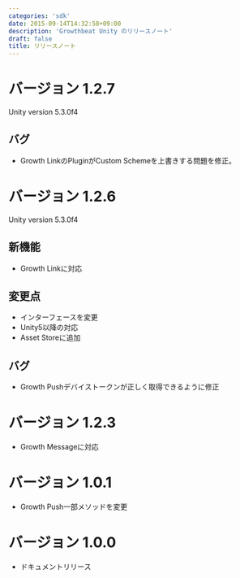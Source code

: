 ```yaml
---
categories: 'sdk'
date: 2015-09-14T14:32:58+09:00
description: 'Growthbeat Unity のリリースノート'
draft: false
title: リリースノート
---
```


# バージョン 1.2.7

Unity version 5.3.0f4

## バグ

- Growth LinkのPluginがCustom Schemeを上書きする問題を修正。


# バージョン 1.2.6

Unity version 5.3.0f4

## 新機能

- Growth Linkに対応

## 変更点

- インターフェースを変更
- Unity5以降の対応
- Asset Storeに追加

## バグ

- Growth Pushデバイストークンが正しく取得できるように修正

# バージョン 1.2.3

- Growth Messageに対応

# バージョン 1.0.1

- Growth Push一部メソッドを変更

# バージョン 1.0.0

- ドキュメントリリース
